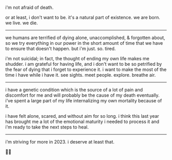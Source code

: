 i'm not afraid of death.

or at least, i don't want to be. it's a natural part of existence. we are born. we live. we die.

---

we humans are terrified of dying alone, unaccomplished, & forgotten about, so we try everything in our power in the short amount of time that we have to ensure that doesn't happen. but i'm just. so. tired.

i'm not suicidal; in fact, the thought of ending my own life makes me shudder. i am grateful for having life, and i don't want to be so petrified by the fear of dying that i forget to experience it. i want to make the most of the time i have while i have it.  see sights.  meet people.  explore.  breathe air.

---

i have a genetic condition which is the source of a lot of pain and discomfort for me and will probably be the cause of my death eventually. i've spent a large part of my life internalizing my own mortality because of it.

i have felt alone, scared, and without aim for so long. i think this last year has brought me a lot of the emotional maturity i needed to process it and i'm ready to take the next steps to heal.

---

i'm striving for more in 2023. i deserve at least that.

🐑💜
